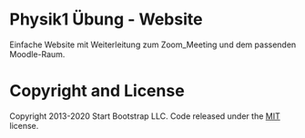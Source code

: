 Physik1 Übung - Website
=======================
Einfache Website mit Weiterleitung zum Zoom_Meeting und dem
passenden Moodle-Raum.



# Copyright and License

Copyright 2013-2020 Start Bootstrap LLC. Code released under the [MIT](https://github.com/StartBootstrap/startbootstrap-stylish-portfolio/blob/gh-pages/LICENSE) license.

